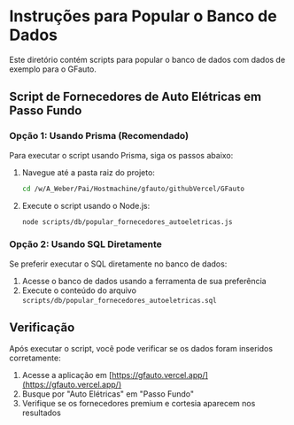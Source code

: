 # Instruções para Popular o Banco de Dados

Este diretório contém scripts para popular o banco de dados com dados de exemplo para o GFauto.

## Script de Fornecedores de Auto Elétricas em Passo Fundo

### Opção 1: Usando Prisma (Recomendado)

Para executar o script usando Prisma, siga os passos abaixo:

1. Navegue até a pasta raiz do projeto:
   ```bash
   cd /w/A_Weber/Pai/Hostmachine/gfauto/githubVercel/GFauto
   ```

2. Execute o script usando o Node.js:
   ```bash
   node scripts/db/popular_fornecedores_autoeletricas.js
   ```

### Opção 2: Usando SQL Diretamente

Se preferir executar o SQL diretamente no banco de dados:

1. Acesse o banco de dados usando a ferramenta de sua preferência
2. Execute o conteúdo do arquivo `scripts/db/popular_fornecedores_autoeletricas.sql`

## Verificação

Após executar o script, você pode verificar se os dados foram inseridos corretamente:

1. Acesse a aplicação em [https://gfauto.vercel.app/](https://gfauto.vercel.app/)
2. Busque por "Auto Elétricas" em "Passo Fundo"
3. Verifique se os fornecedores premium e cortesia aparecem nos resultados
